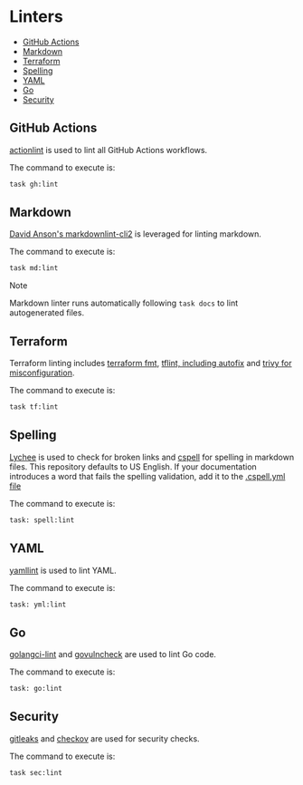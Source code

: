 <!-- META
title: Linters
description: Linting tools and commands for code quality in CAIRA.
author: CAIRA Team
ms.date: 08/18/2025
ms.topic: reference
estimated_reading_time: 5
keywords:
    - linters
    - code quality
    - automation
    - tools
    - markdownlint
    - terraform lint
    - security scan
    - CI/CD
-->

# Linters

- [GitHub Actions](#github-actions)
- [Markdown](#markdown)
- [Terraform](#terraform)
- [Spelling](#spelling)
- [YAML](#yaml)
- [Go](#go)
- [Security](#security)

## GitHub Actions

[actionlint](https://github.com/rhysd/actionlint) is used to lint all GitHub Actions workflows.

The command to execute is:

```sh
task gh:lint
```

## Markdown

[David Anson's markdownlint-cli2](https://github.com/DavidAnson/markdownlint-cli2) is leveraged for linting markdown.

The command to execute is:

```sh
task md:lint
```

> [!NOTE]
> Markdown linter runs automatically following `task docs` to lint autogenerated files.

## Terraform

Terraform linting includes [terraform fmt](https://developer.hashicorp.com/terraform/cli/commands/fmt), [tflint, including autofix](https://github.com/terraform-linters/tflint/blob/master/docs/user-guide/README.md) and [trivy for misconfiguration](https://trivy.dev/latest/docs/scanner/misconfiguration/).

The command to execute is:

```sh
task tf:lint
```

## Spelling

[Lychee](https://github.com/lycheeverse/lychee) is used to check for broken links and [cspell](https://cspell.org/) for spelling in markdown files. This repository defaults to US English. If your documentation introduces a word that fails the spelling validation, add it to the [.cspell.yml file](https://github.com/microsoft/CAIRA/blob/main/.cspell.yml)

The command to execute is:

```sh
task: spell:lint
```

## YAML

[yamllint](https://yamllint.readthedocs.io/en/stable/) is used to lint YAML.

The command to execute is:

```sh
task: yml:lint
```

## Go

[golangci-lint](https://github.com/golangci/golangci-lint) and [govulncheck](https://pkg.go.dev/golang.org/x/vuln/cmd/govulncheck) are used to lint Go code.

The command to execute is:

```sh
task: go:lint
```

## Security

[gitleaks](https://gitleaks.io/) and [checkov](https://www.checkov.io/) are used for security checks.

The command to execute is:

```sh
task sec:lint
```
